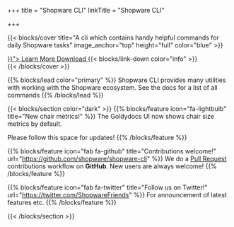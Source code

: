 +++
title = "Shopware CLI"
linkTitle = "Shopware CLI"

+++

{{< blocks/cover title="A cli which contains handy helpful commands for daily Shopware tasks" image_anchor="top" height="full" color="blue" >}}
<!--suppress HtmlUnknownTarget -->
<div class="mx-auto">
	<a class="btn btn-lg btn-primary mr-3 mb-4" href="{{< relref "/docs" >}}">
		Learn More <i class="fas fa-arrow-alt-circle-right ml-2"></i>
	</a>
	<a class="btn btn-lg btn-secondary mr-3 mb-4" href="https://github.com/shopware/shopware-cli/releases">
		Download <i class="fab fa-github ml-2 "></i>
	</a>
	{{< blocks/link-down color="info" >}}
</div>
{{< /blocks/cover >}}


{{% blocks/lead color="primary" %}}
Shopware CLI provides many utilities with working with the Shopware ecosystem. See the docs for a list of all commands
{{% /blocks/lead %}}

{{< blocks/section color="dark" >}}
{{% blocks/feature icon="fa-lightbulb" title="New chair metrics!" %}}
The Goldydocs UI now shows chair size metrics by default.

Please follow this space for updates!
{{% /blocks/feature %}}


{{% blocks/feature icon="fab fa-github" title="Contributions welcome!" url="https://github.com/shopware/shopware-cli" %}}
We do a [Pull Request](https://github.com/shopware/shopware-cli/pulls) contributions workflow on **GitHub**. New users are always welcome!
{{% /blocks/feature %}}


{{% blocks/feature icon="fab fa-twitter" title="Follow us on Twitter!" url="https://twitter.com/ShopwareFriends" %}}
For announcement of latest features etc.
{{% /blocks/feature %}}


{{< /blocks/section >}}